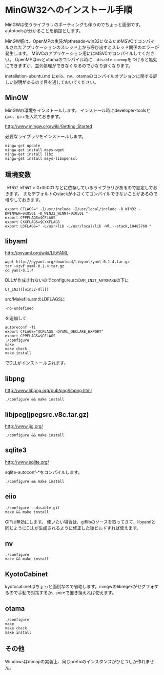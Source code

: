 # MinGW32へのインストール手順

MinGWは使うライブラリのポーティングも伴うのでちょっと面倒です。
autotoolsが分かることを前提とします。

MinGW版は、OpenMPの実装がpthreads-win32になるためMSVCでコンパイルされたアプリケーションのスレッド上から呼び出すとスレッド関係のエラーが発生します。
MSVCのアプリケーション用にはMSVCでコンパイルしてください。
OpenMPはnvとotamaのコンパイル時に`--disable-openmp`をつけると無効にできますが、並列処理ができなくなるのでかなり遅くなります。

installation-ubuntu.md にeiio、nv、otamaのコンパイルオプションに関する詳しい説明があるので目を通しておいてください。

## MinGW

MinGWの環境をインストールします。
インストール時にdeveloper-toolsとgcc、g++を入れておきます。

http://www.mingw.org/wiki/Getting_Started

必要なライブラリをインストールします。

    mingw-get update
    mingw-get install msys-wget
    mingw-get install libz
    mingw-get install msys-libopenssl

## 環境変数

`_WIN32_WINNT` > 0x05001 などに依存しているライブラリがあるので設定しておきます。
またデフォルトのstackが小さくてコンパイルできないことがあるので増やしておきます。

    export CFLAGS=" -I/usr/include -I/usr/local/include -D_WIN32 -DWINVER=0x0501 -D_WIN32_WINNT=0x0501 "
    export CPPFLAGS=$CFLAGS
    export CXXFLAGS=$CXXFLAGS
    export LDFLAGS=" -L/usr/lib -L/usr/local/lib -Wl,--stack,10485760 "

## libyaml

http://pyyaml.org/wiki/LibYAML
 
    wget http://pyyaml.org/download/libyaml/yaml-0.1.4.tar.gz
    tar -xzvf yaml-0.1.4.tar.gz
    cd yaml-0.1.4

DLLが作成されないのでconfigure.acの`AM_INIT_AUTOMAKE`の下に

    LT_INIT([win32-dll])
    
src/Makefile.amのLDFLAGSに

    -no-undefined
    
を追加して

    autoreconf -fi
    export CFLAGS="$CFLAGS -DYAML_DECLARE_EXPORT"
    export CPPFLAGS=$CFLAGS
    ./configure
    make
    make check
    make install

でDLLがインストールされます。

## libpng

http://www.libpng.org/pub/png/libpng.html

    ./configure && make install

## libjpeg(jpegsrc.v8c.tar.gz)

http://www.ijg.org/

    ./configure && make install
    
## sqlite3

http://www.sqlite.org/

sqlite-autoconf-*をコンパイルします。

    ./configure && make install

## eiio

    ./configure --disable-gif
    make && make install

GIFは無効にします。
使いたい場合は、giflibのソースを取ってきて、libyamlと同じようにDLLが生成されるように修正した後ビルドすれば使えます。

## nv

    ./configure
    make && make install

## KyotoCabinet

kyotocabinetはちょっと面倒なので省略します。mingwのlibregexがセグフォするので手動で対策するか、pcreで置き換えれば使えます。

## otama

    ./configure
    make
    make check
    make install

## その他

Windowsはmmapの実装上、同じprefixのインスタンスがひとつしか作れません。


